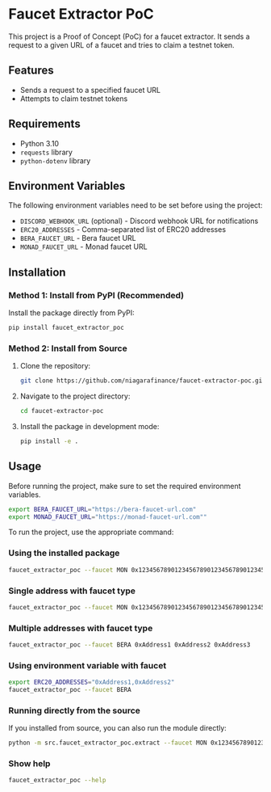 # Faucet Extractor PoC

This project is a Proof of Concept (PoC) for a faucet extractor. It sends a request to a given URL of a faucet and tries to claim a testnet token.

## Features

- Sends a request to a specified faucet URL
- Attempts to claim testnet tokens

## Requirements

- Python 3.10
- `requests` library
- `python-dotenv` library

## Environment Variables

The following environment variables need to be set before using the project:

- `DISCORD_WEBHOOK_URL` (optional) - Discord webhook URL for notifications
- `ERC20_ADDRESSES` - Comma-separated list of ERC20 addresses
- `BERA_FAUCET_URL` - Bera faucet URL
- `MONAD_FAUCET_URL` - Monad faucet URL

## Installation

### Method 1: Install from PyPI (Recommended)

Install the package directly from PyPI:

```bash
pip install faucet_extractor_poc
```

### Method 2: Install from Source

1. Clone the repository:

    ```bash
    git clone https://github.com/niagarafinance/faucet-extractor-poc.git
    ```

2. Navigate to the project directory:

    ```bash
    cd faucet-extractor-poc
    ```

3. Install the package in development mode:

    ```bash
    pip install -e .
    ```

## Usage

Before running the project, make sure to set the required environment variables.

```bash
export BERA_FAUCET_URL="https://bera-faucet-url.com"
export MONAD_FAUCET_URL="https://monad-faucet-url.com""
```

To run the project, use the appropriate command:

### Using the installed package

```bash
faucet_extractor_poc --faucet MON 0x1234567890123456789012345678901234567890
```

### Single address with faucet type

```bash
faucet_extractor_poc --faucet MON 0x1234567890123456789012345678901234567890
```

### Multiple addresses with faucet type

```bash
faucet_extractor_poc --faucet BERA 0xAddress1 0xAddress2 0xAddress3
```

### Using environment variable with faucet

```bash
export ERC20_ADDRESSES="0xAddress1,0xAddress2"
faucet_extractor_poc --faucet BERA
```

### Running directly from the source

If you installed from source, you can also run the module directly:

```bash
python -m src.faucet_extractor_poc.extract --faucet MON 0x1234567890123456789012345678901234567890
```

### Show help

```bash
faucet_extractor_poc --help
```

